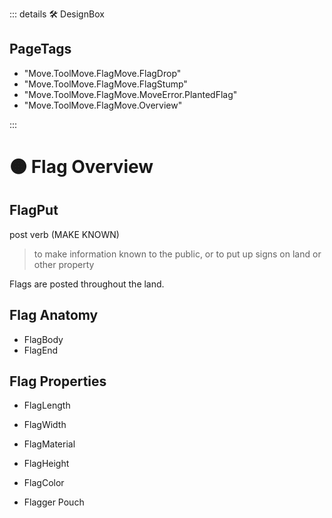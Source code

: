 ::: details 🛠 <dev>DesignBox</dev> 

<h2>PageTags</h2>

- "Move.ToolMove.FlagMove.FlagDrop"
- "Move.ToolMove.FlagMove.FlagStump"
- "Move.ToolMove.FlagMove.MoveError.PlantedFlag"
- "Move.ToolMove.FlagMove.Overview"

:::

# 🟠 <move>Flag Overview</move>

## FlagPut

post verb (MAKE KNOWN)
 
> to make information known to the public, or to put up signs on land or other property

Flags are posted throughout the land.

## Flag Anatomy

- FlagBody
- FlagEnd

## Flag Properties

- FlagLength
- FlagWidth
- FlagMaterial
- FlagHeight
- FlagColor

- Flagger Pouch